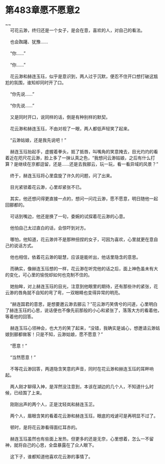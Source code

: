 # 第483章愿不愿意2
~~<br>&nbsp;&nbsp;&nbsp;&nbsp;可花云渺，终归还是一个女子，是会在意，喜欢的人，对自己的看法。<br><br>&nbsp;&nbsp;&nbsp;&nbsp;也会踟躇、犹豫……<br><br>&nbsp;&nbsp;&nbsp;&nbsp;“你……”<br><br>&nbsp;&nbsp;&nbsp;&nbsp;“你……”<br><br>&nbsp;&nbsp;&nbsp;&nbsp;花云渺和赫连玉珏，似乎是意识到，两人过于沉默，便忍不住开口想打破这尴尬的氛围，谁知却同时开了口。<br><br>&nbsp;&nbsp;&nbsp;&nbsp;“你先说……”<br><br>&nbsp;&nbsp;&nbsp;&nbsp;“你先说……”<br><br>&nbsp;&nbsp;&nbsp;&nbsp;又是同时开口，说同样的话，倒是有种别样的默契。<br><br>&nbsp;&nbsp;&nbsp;&nbsp;花云渺和赫连玉珏，不由对视了一眼，两人都低声轻笑了起来。<br><br>&nbsp;&nbsp;&nbsp;&nbsp;“云渺姑娘，还是我先说吧！”<br><br>&nbsp;&nbsp;&nbsp;&nbsp;赫连玉珏抬起手，虚握着拳头，抵了抵唇，叫嘴角的笑意掩去，目光灼灼的看着近在咫尺花云渺，脸上多了一抹认真之色，“我想问云渺姑娘，之后有什么打算？是继续在京都逗留，还是……还是去我郦云，玩一玩，看一看异域的风景？”<br><br>&nbsp;&nbsp;&nbsp;&nbsp;终于，赫连玉珏将心里盘旋了许久的问题，问了出来。<br><br>&nbsp;&nbsp;&nbsp;&nbsp;目光紧锁着花云渺，心里却紧张不已。<br><br>&nbsp;&nbsp;&nbsp;&nbsp;其实，他还想问得更直接一点的，想问一问花云渺，愿不愿意，明日随他一起回郦都的。<br><br>&nbsp;&nbsp;&nbsp;&nbsp;可话到嘴边，他还是换了一句，委婉的试探着花云渺的心意。<br><br>&nbsp;&nbsp;&nbsp;&nbsp;他怕自己太过直白的话，会惊吓到对方。<br><br>&nbsp;&nbsp;&nbsp;&nbsp;哪怕，他知道，花云渺并不是那种扭捏的女子，可因为喜欢，心里就更在意自己的说话方式。<br><br>&nbsp;&nbsp;&nbsp;&nbsp;他也相信，依着花云渺的聪慧，应该是能听出，他话里隐含的意思。<br><br>&nbsp;&nbsp;&nbsp;&nbsp;而确实，像赫连玉珏想的一样，花云渺在听完他的话之后，面上神色虽未有大的变化，可心里的愉悦却如何也克制不住的。<br><br>&nbsp;&nbsp;&nbsp;&nbsp;她抬眸，对上赫连玉珏的目光，注意到他眼里的期待，还有那些许的紧张，花云渺的唇角就不自知的弯了弯，一双眼睛也变得异常的明亮。<br><br>&nbsp;&nbsp;&nbsp;&nbsp;“赫连国君的意思，是想要邀云渺去郦云？”花云渺巧笑倩兮的问道，心里明白了赫连玉珏的心思，说话便也不像先前那般的小心和紧张了，落落大方的看着他，等着他的回答。<br><br>&nbsp;&nbsp;&nbsp;&nbsp;赫连玉珏心领神会，也大方的笑了起来，“没错，我确实是诚心，想邀请云渺姑娘到郦都做客！只是不知，云渺姑娘，愿不愿意？”<br><br>&nbsp;&nbsp;&nbsp;&nbsp;“愿意！”<br><br>&nbsp;&nbsp;&nbsp;&nbsp;“当然愿意！”<br><br>&nbsp;&nbsp;&nbsp;&nbsp;不等花云渺回答，两道隐含笑意的声音，同时在花云渺和赫连玉珏的耳畔响起。<br><br>&nbsp;&nbsp;&nbsp;&nbsp;两人刚才聊得入神，是浑然没注意到，本该在湖边的几个人，不知道什么时候，已经围了上来。<br><br>&nbsp;&nbsp;&nbsp;&nbsp;刚刚出声的两个人，正是沈轻岚和赫连玉芷。<br><br>&nbsp;&nbsp;&nbsp;&nbsp;两个人，眉眼含笑的看着花云渺和赫连玉珏，眼底的戏谑可是再明显不过了。<br><br>&nbsp;&nbsp;&nbsp;&nbsp;顿时，是将花云渺看得面红耳赤的。<br><br>&nbsp;&nbsp;&nbsp;&nbsp;赫连玉珏虽然也有些面上发热，但更多的还是无奈，心里想着，怎么一不留神，就将自己的心思，全盘暴露在了众人眼下。<br><br>&nbsp;&nbsp;&nbsp;&nbsp;这下子，谁都知道他喜欢花云渺的事情了。<br><br>
                    

<script>_fwqdsqadxfw()</script>
<div><script>_dfwf1dw();</script></div>
<div><script>_dfwf1agdw();</script></div>
                